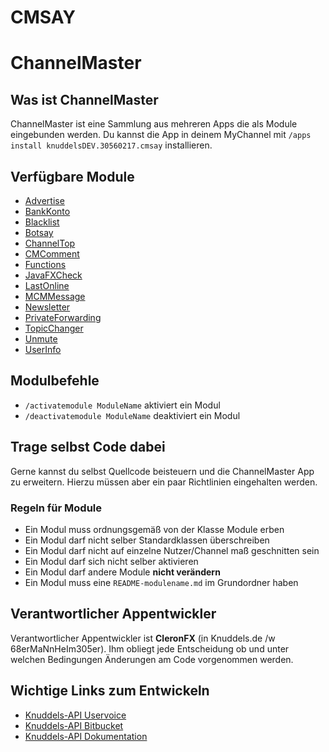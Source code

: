 # CMSAY
# ChannelMaster

## Was ist ChannelMaster
ChannelMaster ist eine Sammlung aus mehreren Apps die als Module eingebunden werden. Du kannst die App in deinem MyChannel mit `/apps install knuddelsDEV.30560217.cmsay` installieren.

## Verfügbare Module
* [Advertise](README-advertise.md)
* [BankKonto](README-bankkonto.md)
* [Blacklist](README-blacklist.md)
* [Botsay](README-botsay.md)
* [ChannelTop](README-channeltop.md)
* [CMComment](README-cmcomment.md)
* [Functions](README-functions.md)
* [JavaFXCheck](README-javafxcheck.md)
* [LastOnline](README-lastonline.md)
* [MCMMessage](README-mcmmessage.md)
* [Newsletter](README-newsletter.md)
* [PrivateForwarding](README-privateforwarding.md)
* [TopicChanger](README-topicchanger.md)
* [Unmute](README-unmute.md)
* [UserInfo](README-userinfo.md)


## Modulbefehle
* `/activatemodule ModuleName` aktiviert ein Modul
* `/deactivatemodule ModuleName` deaktiviert ein Modul

## Trage selbst Code dabei
Gerne kannst du selbst Quellcode beisteuern und die ChannelMaster App zu erweitern. Hierzu müssen aber ein paar Richtlinien eingehalten werden.

### Regeln für Module
* Ein Modul muss ordnungsgemäß von der Klasse Module erben
* Ein Modul darf nicht selber Standardklassen überschreiben
* Ein Modul darf nicht auf einzelne Nutzer/Channel maß geschnitten sein
* Ein Modul darf sich nicht selber aktivieren
* Ein Modul darf andere Module **nicht verändern**
* Ein Modul muss eine `README-modulename.md` im Grundordner haben


## Verantwortlicher Appentwickler
Verantwortlicher Appentwickler ist **CleronFX** (in Knuddels.de /w 68erMaNnHeIm305er).
Ihm obliegt jede Entscheidung ob und unter welchen Bedingungen Änderungen am Code vorgenommen werden.

## Wichtige Links zum Entwickeln
* [Knuddels-API Uservoice](https://knuddels-api.uservoice.com/)
* [Knuddels-API Bitbucket](https://bitbucket.org/knuddels/user-apps/overview)
* [Knuddels-API Dokumentation](http://developer.knuddels.de/docs/)
